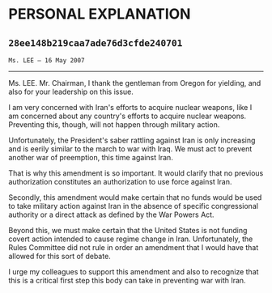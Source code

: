 # PERSONAL EXPLANATION
## `28ee148b219caa7ade76d3cfde240701`
`Ms. LEE — 16 May 2007`

---


Ms. LEE. Mr. Chairman, I thank the gentleman from Oregon for 
yielding, and also for your leadership on this issue.

I am very concerned with Iran's efforts to acquire nuclear weapons, 
like I am concerned about any country's efforts to acquire nuclear 
weapons. Preventing this, though, will not happen through military 
action.

Unfortunately, the President's saber rattling against Iran is only 
increasing and is eerily similar to the march to war with Iraq. We must 
act to prevent another war of preemption, this time against Iran.

That is why this amendment is so important. It would clarify that no 
previous authorization constitutes an authorization to use force 
against Iran.

Secondly, this amendment would make certain that no funds would be 
used to take military action against Iran in the absence of specific 
congressional authority or a direct attack as defined by the War Powers 
Act.

Beyond this, we must make certain that the United States is not 
funding covert action intended to cause regime change in Iran. 
Unfortunately, the Rules Committee did not rule in order an amendment 
that I would have that allowed for this sort of debate.

I urge my colleagues to support this amendment and also to recognize 
that this is a critical first step this body can take in preventing war 
with Iran.